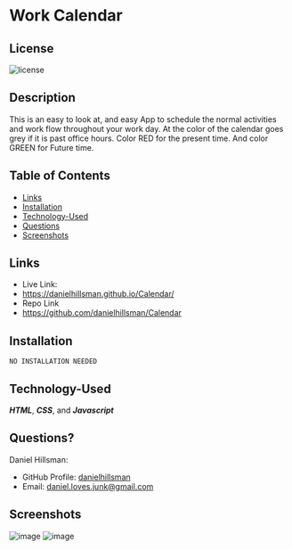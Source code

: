 # Work Calendar

  ## License

  ![license](https://img.shields.io/static/v1?label=license&message=LABD&color=success)
  
  ## Description
This is an easy to look at, and  easy App to schedule the normal activities and work flow throughout your work day. At the color of the calendar goes grey if it is past office hours. Color RED for the present time. And color GREEN for Future time.
  
  ## Table of Contents
 
  * [Links](#links)
  * [Installation](#installation)
  * [Technology-Used](#technology-used)
  * [Questions](#questions)
  * [Screenshots](#screenshots)

  ## Links
  * Live Link:
  *  https://danielhillsman.github.io/Calendar/
  * Repo Link
  * https://github.com/danielhillsman/Calendar
  
  ## Installation
  ````
  NO INSTALLATION NEEDED
  ````
  ## Technology-Used
  
  ***HTML***, ***CSS***, and ***Javascript***
  
  ## Questions?

Daniel Hillsman: 
  * GitHub Profile: [danielhillsman](https://github.com/danielhillsman)
  * Email: daniel.loves.junk@gmail.com

  ## Screenshots
  ![image](https://user-images.githubusercontent.com/99533951/166139680-2764e94a-5928-45ff-b46e-c63c4eea7f86.png)
  ![image](https://user-images.githubusercontent.com/99533951/166139817-582ad134-b0f8-453f-bb6c-de26e922555e.png)

  
